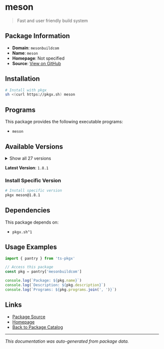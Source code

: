 # meson

> Fast and user friendly build system

## Package Information

- **Domain**: `mesonbuildcom`
- **Name**: `meson`
- **Homepage**: Not specified
- **Source**: [View on GitHub](https://github.com/pkgxdev/pantry/tree/main/projects/mesonbuild.com/package.yml)

## Installation

```bash
# Install with pkgx
sh <(curl https://pkgx.sh) meson
```

## Programs

This package provides the following executable programs:

- `meson`

## Available Versions

<details>
<summary>Show all 27 versions</summary>

- `1.8.1`, `1.8.0`, `1.7.2`, `1.7.1`, `1.7.0`
- `1.6.1`, `1.6.0`, `1.5.2`, `1.5.1`, `1.5.0`
- `1.4.2`, `1.4.1`, `1.4.0`, `1.3.2`, `1.3.1`
- `1.3.0`, `1.2.3`, `1.2.2`, `1.2.0`, `1.1.1`
- `1.1.0`, `1.0.2`, `1.0.1`, `1.0.0`, `0.64.1`
- `0.64.0`, `0.63.3`

</details>

**Latest Version**: `1.8.1`

### Install Specific Version

```bash
# Install specific version
pkgx meson@1.8.1
```

## Dependencies

This package depends on:

- `pkgx.sh^1`

## Usage Examples

```typescript
import { pantry } from 'ts-pkgx'

// Access this package
const pkg = pantry['mesonbuildcom']

console.log(`Package: ${pkg.name}`)
console.log(`Description: ${pkg.description}`)
console.log(`Programs: ${pkg.programs.join(', ')}`)
```

## Links

- [Package Source](https://github.com/pkgxdev/pantry/tree/main/projects/mesonbuild.com/package.yml)
- [Homepage](#)
- [Back to Package Catalog](../package-catalog.md)

---

*This documentation was auto-generated from package data.*
